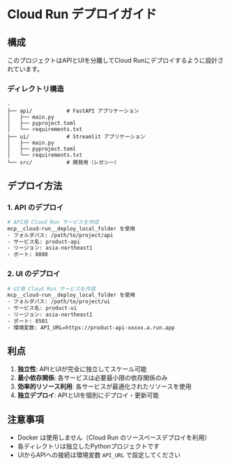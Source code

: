 # Cloud Run デプロイガイド

## 構成

このプロジェクトはAPIとUIを分離してCloud Runにデプロイするように設計されています。

### ディレクトリ構造

```
.
├── api/           # FastAPI アプリケーション
│   ├── main.py
│   ├── pyproject.toml
│   └── requirements.txt
├── ui/            # Streamlit アプリケーション  
│   ├── main.py
│   ├── pyproject.toml
│   └── requirements.txt
└── src/           # 開発用（レガシー）
```

## デプロイ方法

### 1. API のデプロイ

```bash
# API用 Cloud Run サービスを作成
mcp__cloud-run__deploy_local_folder を使用
- フォルダパス: /path/to/project/api
- サービス名: product-api
- リージョン: asia-northeast1
- ポート: 8080
```

### 2. UI のデプロイ

```bash
# UI用 Cloud Run サービスを作成
mcp__cloud-run__deploy_local_folder を使用
- フォルダパス: /path/to/project/ui  
- サービス名: product-ui
- リージョン: asia-northeast1
- ポート: 8501
- 環境変数: API_URL=https://product-api-xxxxx.a.run.app
```

## 利点

1. **独立性**: APIとUIが完全に独立してスケール可能
2. **最小依存関係**: 各サービスは必要最小限の依存関係のみ
3. **効率的リソース利用**: 各サービスが最適化されたリソースを使用
4. **独立デプロイ**: APIとUIを個別にデプロイ・更新可能

## 注意事項

- Docker は使用しません（Cloud Run のソースベースデプロイを利用）
- 各ディレクトリは独立したPythonプロジェクトです
- UIからAPIへの接続は環境変数 `API_URL` で設定してください